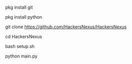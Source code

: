 pkg install git


pkg install python 

git clone https://github.com/HackersNexus/HackersNexus

cd HackersNexus

bash setup.sh 

python main.py 
